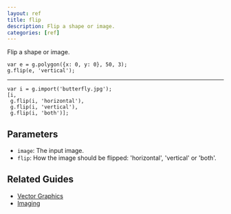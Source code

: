 ```yaml
---
layout: ref
title: flip
description: Flip a shape or image.
categories: [ref]
---
```

Flip a shape or image.

    var e = g.polygon({x: 0, y: 0}, 50, 3);
    g.flip(e, 'vertical');
---
    var i = g.import('butterfly.jpg');
    [i,
     g.flip(i, 'horizontal'),
     g.flip(i, 'vertical'),
     g.flip(i, 'both')];

## Parameters
- `image`: The input image.
- `flip`: How the image should be flipped: 'horizontal', 'vertical' or 'both'.

## Related Guides
- [Vector Graphics](/guide/vector.html)
- [Imaging](/guide/image.html)
